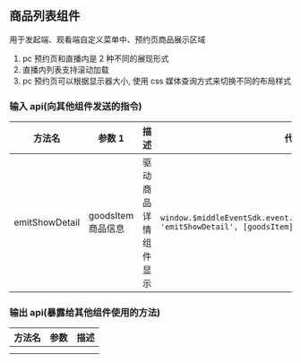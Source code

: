 ## 商品列表组件

用于发起端、观看端自定义菜单中、预约页商品展示区域

1. pc 预约页和直播内是 2 种不同的展现形式
2. 直播内列表支持滚动加载
3. pc 预约页可以根据显示器大小, 使用 css 媒体查询方式来切换不同的布局样式

### 输入 api(向其他组件发送的指令)

| 方法名         | 参数 1             | 描述                 | 代码块                                                                                          |
| -------------- | ------------------ | -------------------- | ----------------------------------------------------------------------------------------------- |
| emitShowDetail | goodsItem 商品信息 | 驱动商品详情组件显示 | `window.$middleEventSdk.event.send(boxEventOpitons(this.cuid, 'emitShowDetail', [goodsItem]));` |

### 输出 api(暴露给其他组件使用的方法)

| 方法名 | 参数 | 描述 |
| ------ | ---- | ---- |
|        |      |      |
|        |      |      |
